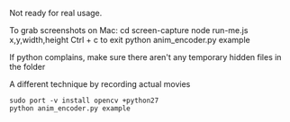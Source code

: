 Not ready for real usage.

To grab screenshots on Mac:
cd screen-capture
node run-me.js x,y,width,height
Ctrl + c to exit
python anim_encoder.py example

If python complains, make sure there aren't any temporary hidden files in the folder

A different technique by recording actual movies


````
sudo port -v install opencv +python27
python anim_encoder.py example
````